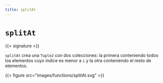 ```yaml
---
title: splitAt
---
```


# `splitAt`

{{< signature >}}

`splitAt` crea una `Tuple2` con dos colecciones: la primera conteniendo todos los elementos cuyo índice es menor a `i` y la otra conteniendo el resto de elementos.

{{< figure src="images/functions/splitAt.svg" >}}
